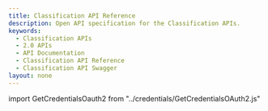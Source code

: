 ```yaml
---
title: Classification API Reference
description: Open API specification for the Classification APIs.
keywords:
  - Classification APIs
  - 2.0 APIs
  - API Documentation
  - Classification API Reference
  - Classification API Swagger
layout: none
---
```

import GetCredentialsOauth2 from "../credentials/GetCredentialsOAuth2.js"

<GetCredentialsOauth2 />

<RedoclyAPIBlock src="/analytics-apis/docs/2.0/classification.json" scrollYOffset={64}/>
